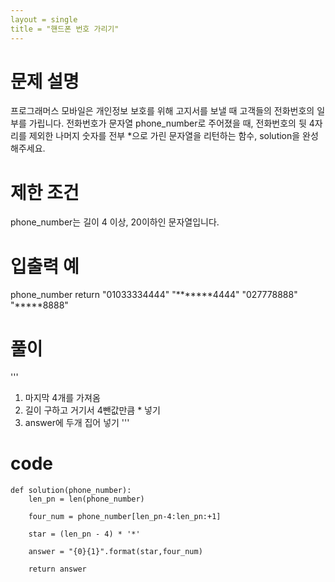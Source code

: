 ```yaml
---
layout = single
title = "핸드폰 번호 가리기"
---
```


# 문제 설명
프로그래머스 모바일은 개인정보 보호를 위해 고지서를 보낼 때 고객들의 전화번호의 일부를 가립니다.
전화번호가 문자열 phone_number로 주어졌을 때, 전화번호의 뒷 4자리를 제외한 나머지 숫자를 전부 *으로 가린 문자열을 리턴하는 함수, solution을 완성해주세요.

# 제한 조건
phone_number는 길이 4 이상, 20이하인 문자열입니다.
# 입출력 예
phone_number	return
"01033334444"	"*******4444"
"027778888"	"*****8888"


# 풀이

'''
1. 마지막 4개를 가져옴
2. 길이 구하고 거기서 4뺀값만큼 * 넣기
3. answer에 두개 집어 넣기
'''

# code

```
def solution(phone_number):
    len_pn = len(phone_number)
    
    four_num = phone_number[len_pn-4:len_pn:+1]
    
    star = (len_pn - 4) * '*'
    
    answer = "{0}{1}".format(star,four_num)
    
    return answer
```
